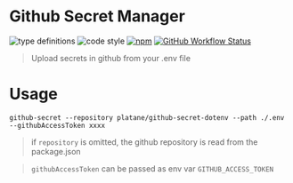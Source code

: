 # Github Secret Manager

![type definitions](https://img.shields.io/npm/types/typescript?style=flat-square)
![code style](https://img.shields.io/badge/code_style-prettier-ff69b4.svg?style=flat-square)
[![npm](https://img.shields.io/npm/v/github-secret-dotenv?style=flat-square)](https://www.npmjs.com/package/github-secret-dotenv)
[![GitHub Workflow Status](https://img.shields.io/github/workflow/status/Platane/github-secret-dotenv/main?style=flat-square)](https://github.com/Platane/github-secret-dotenv/actions?query=workflow%3Amain)

> Upload secrets in github from your .env file

# Usage

```
github-secret --repository platane/github-secret-dotenv --path ./.env --githubAccessToken xxxx
```

> if `repository` is omitted, the github repository is read from the package.json

> `githubAccessToken` can be passed as env var `GITHUB_ACCESS_TOKEN`
